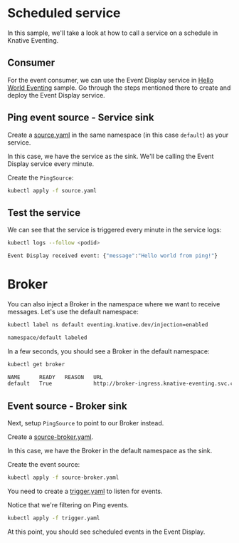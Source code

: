 # Scheduled service

In this sample, we'll take a look at how to call a service on a schedule in Knative Eventing.

## Consumer

For the event consumer, we can use the Event Display service in [Hello World Eventing](helloworldeventing.md) sample. Go through the steps mentioned there to create and deploy the Event Display service.

## Ping event source - Service sink

Create a [source.yaml](../eventing/ping/source.yaml) in the same namespace (in this case `default`) as your service.

In this case, we have the service as the sink. We'll be calling the Event Display service every minute.

Create the `PingSource`:

```bash
kubectl apply -f source.yaml
```

## Test the service

We can see that the service is triggered every minute in the service logs:

```bash
kubectl logs --follow <podid>

Event Display received event: {"message":"Hello world from ping!"}
```

# Broker

You can also inject a Broker in the namespace where we want to receive messages. Let's use the default namespace:

```bash
kubectl label ns default eventing.knative.dev/injection=enabled

namespace/default labeled
```

In a few seconds, you should see a Broker in the default namespace:

```bash
kubectl get broker

NAME      READY   REASON   URL
default   True             http://broker-ingress.knative-eventing.svc.cluster.local/default/default
```

## Event source - Broker sink

Next, setup `PingSource` to point to our Broker instead.

Create a [source-broker.yaml](../eventing/ping/source-broker.yaml).

In this case, we have the Broker in the default namespace as the sink.

Create the event source:

```bash
kubectl apply -f source-broker.yaml
```

You need to create a [trigger.yaml](../eventing/ping/trigger.yaml) to listen for events.

Notice that we're filtering on Ping events.

```bash
kubectl apply -f trigger.yaml
```

At this point, you should see scheduled events in the Event Display.
